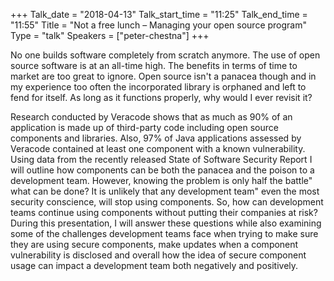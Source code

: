 +++
Talk_date = "2018-04-13"
Talk_start_time = "11:25"
Talk_end_time = "11:55"
Title = "Not a free lunch – Managing your open source program"
Type = "talk"
Speakers = ["peter-chestna"]
+++

No one builds software completely from scratch anymore. The use of open source software is at an all-time high. The benefits in terms of time to market are too great to ignore. Open source isn't a panacea though and in my experience too often the incorporated library is orphaned and left to fend for itself. As long as it functions properly, why would I ever revisit it?

Research conducted by Veracode shows that as much as 90% of an application is made up of third-party code including open source components and libraries. Also, 97% of Java applications assessed by Veracode contained at least one component with a known vulnerability. Using data from the recently released State of Software Security Report I will outline how components can be both the panacea and the poison to a development team. However, knowing the problem is only half the battle" what can be done? It is unlikely that any development team" even the most security conscience, will stop using components. So, how can development teams continue using components without putting their companies at risk? During this presentation, I will answer these questions while also examining some of the challenges development teams face when trying to make sure they are using secure components, make updates when a component vulnerability is disclosed and overall how the idea of secure component usage can impact a development team both negatively and positively.
